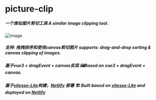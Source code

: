 # picture-clip

<h5>
  一个类似图片剪切工具
  A similar image clipping tool. 
</h5>

![image](https://user-images.githubusercontent.com/73060999/173248691-0a3a639d-3e8e-4849-8ae0-b388756976af.png)

<h5>
  支持: 拖拽排序和使用canvas剪切图片
  supports: drag-and-drop sorting & canvas clipping of images.
</h5>
 
<h5>
  基于vue3 + dragEvent + canvas实现
🖼️Based on vue3 + dragEvent + canvas.
</h5>

<h5>
  基于<a href="https://github.com/antfu/vitesse-lite">vitesse-Lite</a>构建，<a href="https://app.netlify.com">Netlify</a> 部署
🏗️ Built based on <a href="https://github.com/antfu/vitesse-lite">vitesse-Lite</a> and deployed on <a href="https://app.netlify.com">Netlify</a>
</h5>


